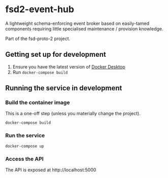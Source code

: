 # fsd2-event-hub

A lightweight schema-enforcing event broker based on easily-tamed components requiring
little specialised maintenance / provision knowledge.

Part of the fsd-proto-2 project.

## Getting set up for development

1. Ensure you have the latest version of [Docker Desktop](https://www.docker.com/products/docker-desktop)
2. Run `docker-compose build`

## Running the service in development

### Build the container image

This is a one-off step (unless you materially change the project).

```shell script
docker-compose build
```

### Run the service

```shell script
docker-compose up
```

### Access the API

The API is exposed at http://localhost:5000
